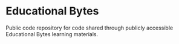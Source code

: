# Educational Bytes
Public code repository for code shared through publicly accessible Educational Bytes learning materials.
